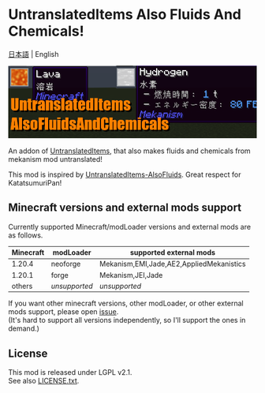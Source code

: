 # UntranslatedItems Also Fluids And Chemicals!

[日本語](./README.md) | English

![uti_afac_banner](./assets/uti_afac_banner.png)

An addon of [UntranslatedItems](https://www.curseforge.com/minecraft/mc-mods/untranslated-items), that also makes fluids
and chemicals from mekanism mod untranslated!

This mod is inspired by [UntranslatedItems-AlsoFluids](https://github.com/KatatsumuriPan/UntranslatedItems-AlsoFluids/).
Great respect for KatatsumuriPan!

## Minecraft versions and external mods support

Currently supported Minecraft/modLoader versions and external mods are as follows.

| Minecraft | modLoader     | supported external mods                  |
|-----------|---------------|------------------------------------------|
| 1.20.4    | neoforge      | Mekanism,EMI,Jade,AE2,AppliedMekanistics |
| 1.20.1    | forge         | Mekanism,JEI,Jade                        |
| others    | *unsupported* | *unsupported*                            |

If you want other minecraft versions, other modLoader, or other external mods support, please open [issue](https://github.com/npg418/uti-alsofluidsandchemicals/issues).  
(It's hard to support all versions independently, so I'll support the ones in demand.)

## License
This mod is released under LGPL v2.1.  
See also [LICENSE.txt](./LICENSE.txt).
